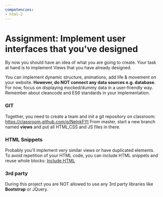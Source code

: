 ```yaml
---
competencies:
- html-2
---
```


# Assignment: Implement user interfaces that you've designed 

By now you should have an idea of what you are going to create.
Your task at hand is to implement Views that you have already designed.

You can implement dynamic structure, animations, add life & movement on your website. **However, do NOT connect any data sources e.g. database.** For now, focus on displaying mocked/dummy data in a user-friendly way. Remember about cleancode and ES6 standards in your implementation.

### GIT
Together, you need to create a team and init a git repository on classroom:
https://classroom.github.com/g/NelnkFYt
From master, start a new branch named **views** and put all HTML,CSS and JS files in there. 

### HTML Snippets
Probably you'll implement very similar views or have duplicated elements. To avoid repetition of your HTML code, you can include HTML snippets and reuse whole blocks: [Include HTML](https://www.w3schools.com/howto/howto_html_include.asp)

### 3rd party
During this project you are NOT allowed to use any 3rd party libraries like **Bootstrap** or JQuery.

